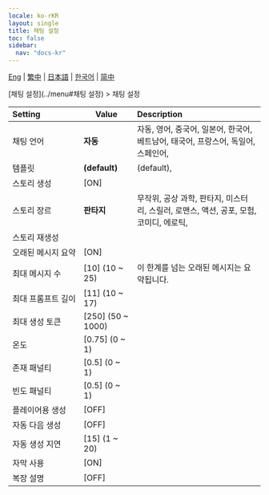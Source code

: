 ```yaml
---
locale: ko-rKR
layout: single
title: 채팅 설정
toc: false
sidebar:
  nav: "docs-kr"
---
```

[Eng](/dancexr/menu/2025.4/chat/chat_settings) | [繁中](/tw/dancexr/menu/2025.4/chat/chat_settings) | [日本語](/jp/dancexr/menu/2025.4/chat/chat_settings) | [한국어](/kr/dancexr/menu/2025.4/chat/chat_settings) | [简中](/zh/dancexr/menu/2025.4/chat/chat_settings)

[채팅 설정](../menu#채팅 설정) > 채팅 설정



| Setting | Value | Description |
| :--- | --- | :--- |
|<nobr>채팅 언어</nobr>| **자동** | 자동, 영어, 중국어, 일본어, 한국어, 베트남어, 태국어, 프랑스어, 독일어, 스페인어,  |
|<nobr>템플릿</nobr>| **(default)** | (default),  |
|<nobr>스토리 생성</nobr>| [ON] | 
|<nobr>스토리 장르</nobr>| **판타지** | 무작위, 공상 과학, 판타지, 미스터리, 스릴러, 로맨스, 액션, 공포, 모험, 코미디, 에로틱,  |
|<nobr>스토리 재생성</nobr>|| 
|<nobr>오래된 메시지 요약</nobr>| [ON] | 
|<nobr>최대 메시지 수</nobr>| [10] (10 ~ 25) | 이 한계를 넘는 오래된 메시지는 요약됩니다.
|<nobr>최대 프롬프트 길이</nobr>| [11] (10 ~ 17) | 
|<nobr>최대 생성 토큰</nobr>| [250] (50 ~ 1000) | 
|<nobr>온도</nobr>| [0.75] (0 ~ 1) | 
|<nobr>존재 패널티</nobr>| [0.5] (0 ~ 1) | 
|<nobr>빈도 패널티</nobr>| [0.5] (0 ~ 1) | 
|<nobr>플레이어용 생성</nobr>| [OFF] | 
|<nobr>자동 다음 생성</nobr>| [OFF] | 
|<nobr>자동 생성 지연</nobr>| [15] (1 ~ 20) | 
|<nobr>자막 사용</nobr>| [ON] | 
|<nobr>복장 설명</nobr>| [OFF] | 
